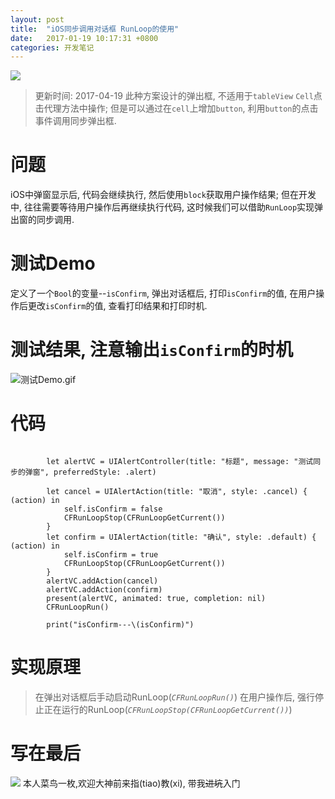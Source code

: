 ```yaml
---
layout: post
title:  "iOS同步调用对话框 RunLoop的使用"
date:   2017-01-19 10:17:31 +0800
categories: 开发笔记
---
```

![](http://yuqiangcoder.com/assets/postImages/ios/201701/3.jpg)

> 更新时间: 2017-04-19
此种方案设计的弹出框, 不适用于`tableView` `Cell`点击代理方法中操作; 但是可以通过在`cell`上增加`button`, 利用`button`的点击事件调用同步弹出框. 

# 问题
> 
iOS中弹窗显示后, 代码会继续执行, 然后使用`block`获取用户操作结果;
但在开发中, 往往需要等待用户操作后再继续执行代码, 这时候我们可以借助`RunLoop`实现弹出窗的同步调用.

# 测试Demo
> 
定义了一个`Bool`的变量--`isConfirm`, 弹出对话框后, 打印`isConfirm`的值, 在用户操作后更改`isConfirm`的值, 查看打印结果和打印时机.


# 测试结果, 注意输出`isConfirm`的时机
![测试Demo.gif](http://yuqiangcoder.com/assets/postImages/ios/201701/4.gif)

# 代码
```

        let alertVC = UIAlertController(title: "标题", message: "测试同步的弹窗", preferredStyle: .alert)
        
        let cancel = UIAlertAction(title: "取消", style: .cancel) { (action) in
            self.isConfirm = false
            CFRunLoopStop(CFRunLoopGetCurrent())
        }
        let confirm = UIAlertAction(title: "确认", style: .default) { (action) in
            self.isConfirm = true
            CFRunLoopStop(CFRunLoopGetCurrent())
        }
        alertVC.addAction(cancel)
        alertVC.addAction(confirm)
        present(alertVC, animated: true, completion: nil)
        CFRunLoopRun()
        
        print("isConfirm---\(isConfirm)")
```

# 实现原理
> 在弹出对话框后手动启动RunLoop(*`CFRunLoopRun()`*)
在用户操作后, 强行停止正在运行的RunLoop(*`CFRunLoopStop(CFRunLoopGetCurrent())`*)

# 写在最后

![](http://yuqiangcoder.com/assets/postImages/ios/201701/5.jpeg)
本人菜鸟一枚,欢迎大神前来指(tiao)教(xi), 带我~~进坑~~入门

[jekyll-docs]: https://jekyllrb.com/docs/home
[jekyll-gh]:   https://github.com/jekyll/jekyll
[jekyll-talk]: https://talk.jekyllrb.com/


